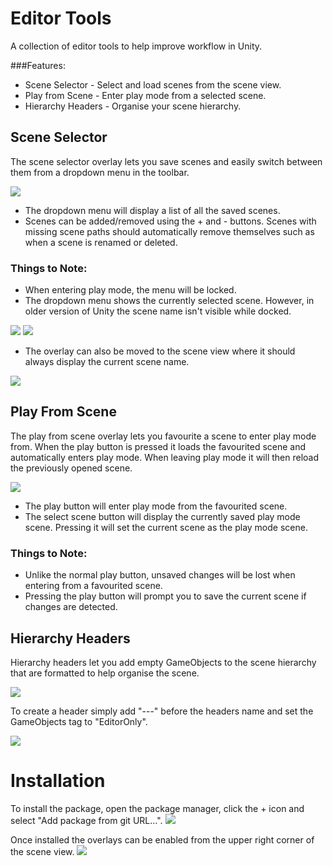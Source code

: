 # Editor Tools

A collection of editor tools to help improve workflow in Unity.

###Features:
- Scene Selector - Select and load scenes from the scene view.
- Play from Scene - Enter play mode from a selected scene.
- Hierarchy Headers - Organise your scene hierarchy.

## Scene Selector

The scene selector overlay lets you save scenes and easily switch between them from a dropdown menu in the toolbar.

![](https://i.imgur.com/vTw1NpY.png)

- The dropdown menu will display a list of all the saved scenes.
- Scenes can be added/removed using the + and - buttons. Scenes with missing scene paths should automatically remove themselves such as when a scene is renamed or deleted.

### Things to Note:

- When entering play mode, the menu will be locked.
- The dropdown menu shows the currently selected scene. However, in older version of Unity the scene name isn't visible while docked.

![](https://i.imgur.com/fdTY6NR.png) ![](https://i.imgur.com/0BmPs2D.png) 

- The overlay can also be moved to the scene view where it should always display the current scene name.

![](https://i.imgur.com/fXDwG66.png)

## Play From Scene

The play from scene overlay lets you favourite a scene to enter play mode from. When the play button is pressed it loads the favourited scene and automatically enters play mode. When leaving play mode it will then reload the previously opened scene.

![](https://i.imgur.com/7ypgjgV.png)

- The play button will enter play mode from the favourited scene.
- The select scene button will display the currently saved play mode scene. Pressing it will set the current scene as the play mode scene.

### Things to Note:

- Unlike the normal play button, unsaved changes will be lost when entering from a favourited scene.
- Pressing the play button will prompt you to save the current scene if changes are detected.

## Hierarchy Headers

Hierarchy headers let you add empty GameObjects to the scene hierarchy that are formatted to help organise the scene.

![](https://i.imgur.com/OVyIa2t.png)

To create a header simply add "---" before the headers name and set the GameObjects tag to "EditorOnly".

![](https://i.imgur.com/QdUbFeT.png)

# Installation
To install the package, open the package manager, click the + icon and select "Add package from git URL...".
![](https://i.imgur.com/hWZdAaS.png)

Once installed the overlays can be enabled from the upper right corner of the scene view.
![](https://i.imgur.com/aYfyxkZ.png)
